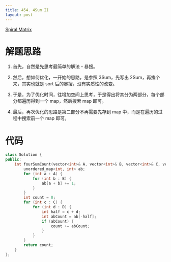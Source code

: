 ```yaml
---
title: 454. 4Sum II
layout: post
---
```


[Spiral Matrix](https://leetcode-cn.com/problems/4sum-ii/description/)

# 解题思路

1. 首先，自然是先思考最简单的解法 - 暴搜。

2. 然后，想如何优化，一开始的思路，是参照 3Sum，先写出 2Sum，再挨个来，其实也就是 sort 后的暴搜，没有实质性的改变。

3. 于是，为了优化时间，往增加空间上思考，于是得出将其分为两部分，每个部分都遍历得到一个 map，然后搜索 map 即可。

4. 最后，再次优化的思路是第二部分不再需要先存到 map 中，而是在遍历的过程中搜索前一个 map 即可。

# 代码

```c++
class Solution {
public:
    int fourSumCount(vector<int>& A, vector<int>& B, vector<int>& C, vector<int>& D) {
        unordered_map<int, int> ab;
        for (int a : A) {
            for (int b : B) {
                ab[a + b] += 1;
            }
        }
        int count = 0;
        for (int c : C) {
            for (int d : D) {
                int half = c + d;
                int abCount = ab[-half];
                if (abCount) {
                    count += abCount;
                }
            }
        }
        return count;
    }
};

```

